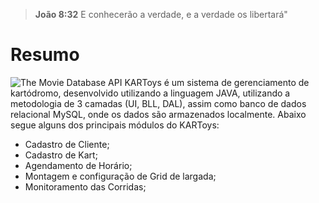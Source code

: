 > **João 8:32** E conhecerão a verdade, e a verdade os libertará"

# Resumo
![The Movie Database API](http://trail.loenermarktrail.nl/wp-content/uploads/2016/04/racing-flags-icon1.png) KARToys é um sistema de gerenciamento de kartódromo, desenvolvido utilizando a linguagem JAVA, utilizando a metodologia de 3 camadas (UI, BLL, DAL), assim como banco de dados relacional MySQL, onde os dados são armazenados localmente. Abaixo segue alguns dos principais módulos do KARToys:

 - Cadastro de Cliente;
 - Cadastro de Kart;
 - Agendamento de Horário;
 - Montagem e configuração de Grid de largada;
 - Monitoramento das Corridas;
